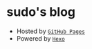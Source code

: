 # sudo's blog

- Hosted by [`GitHub Pages`](https://pages.github.com/)
- Powered by [`Hexo`](https://hexo.io/)

